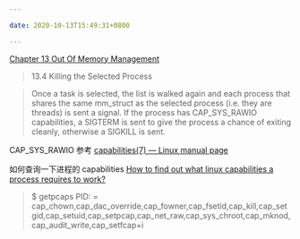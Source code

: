 ```yaml
---

date: 2020-10-13T15:49:31+0800

---
```


[Chapter 13  Out Of Memory Management](https://www.kernel.org/doc/gorman/html/understand/understand016.html)

> 13.4  Killing the Selected Process

> Once a task is selected, the list is walked again and each process that shares the same mm_struct as the selected process (i.e. they are threads) is sent a signal. If the process has CAP_SYS_RAWIO capabilities, a SIGTERM is sent to give the process a chance of exiting cleanly, otherwise a SIGKILL is sent.


CAP_SYS_RAWIO 参考 [capabilities(7) — Linux manual page](https://man7.org/linux/man-pages/man7/capabilities.7.html)

如何查询一下进程的 capabilities [How to find out what linux capabilities a process requires to work?](https://stackoverflow.com/questions/35469038/how-to-find-out-what-linux-capabilities-a-process-requires-to-work)

> $ getpcaps <PID>
> PID: = cap_chown,cap_dac_override,cap_fowner,cap_fsetid,cap_kill,cap_setgid,cap_setuid,cap_setpcap,cap_net_raw,cap_sys_chroot,cap_mknod,cap_audit_write,cap_setfcap+i
